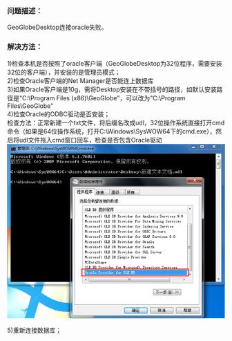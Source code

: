 ### 问题描述： ###

GeoGlobeDesktop连接oracle失败。


### 解决方法： ###
1)检查本机是否按照了oracle客户端（GeoGlobeDesktop为32位程序，需要安装32位的客户端），并安装的是管理员模式；  
2)检查Oracle客户端的Net Manager是否能连上数据库  
3)如果Oracle客户端是10g，需将Desktop安装在不带括号的路径，如默认安装路径是"C:\Program Files (x86)\GeoGlobe"，可以改为"C:\Program Files\GeoGlobe"  
4)检查Oracle的ODBC驱动是否安装；  
检查方法：正常新建一个txt文件，将后缀名改成udl，32位操作系统直接打开cmd命令（如果是64位操作系统，打开C:\Windows\SysWOW64下的cmd.exe），然后将udl文件拖入cmd窗口回车，检查是否包含Oracle驱动
![](picture\p1.png)
  
5)重新连接数据库；    

  
